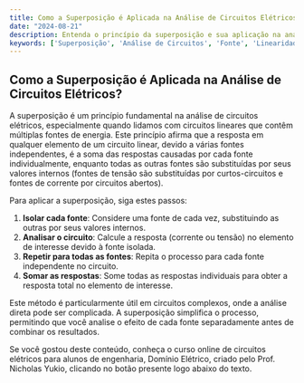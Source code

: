 ```yaml
---
title: Como a Superposição é Aplicada na Análise de Circuitos Elétricos?
date: "2024-08-21"
description: Entenda o princípio da superposição e sua aplicação na análise de circuitos elétricos.
keywords: ['Superposição', 'Análise de Circuitos', 'Fonte', 'Linearidade', 'Nodal', 'Potência']
---
```


## Como a Superposição é Aplicada na Análise de Circuitos Elétricos?

A superposição é um princípio fundamental na análise de circuitos elétricos, especialmente quando lidamos com circuitos lineares que contêm múltiplas fontes de energia. Este princípio afirma que a resposta em qualquer elemento de um circuito linear, devido a várias fontes independentes, é a soma das respostas causadas por cada fonte individualmente, enquanto todas as outras fontes são substituídas por seus valores internos (fontes de tensão são substituídas por curtos-circuitos e fontes de corrente por circuitos abertos).

Para aplicar a superposição, siga estes passos:

1. **Isolar cada fonte**: Considere uma fonte de cada vez, substituindo as outras por seus valores internos.
2. **Analisar o circuito**: Calcule a resposta (corrente ou tensão) no elemento de interesse devido à fonte isolada.
3. **Repetir para todas as fontes**: Repita o processo para cada fonte independente no circuito.
4. **Somar as respostas**: Some todas as respostas individuais para obter a resposta total no elemento de interesse.

Este método é particularmente útil em circuitos complexos, onde a análise direta pode ser complicada. A superposição simplifica o processo, permitindo que você analise o efeito de cada fonte separadamente antes de combinar os resultados.

Se você gostou deste conteúdo, conheça o curso online de circuitos elétricos para alunos de engenharia, Domínio Elétrico, criado pelo Prof. Nicholas Yukio, clicando no botão presente logo abaixo do texto.